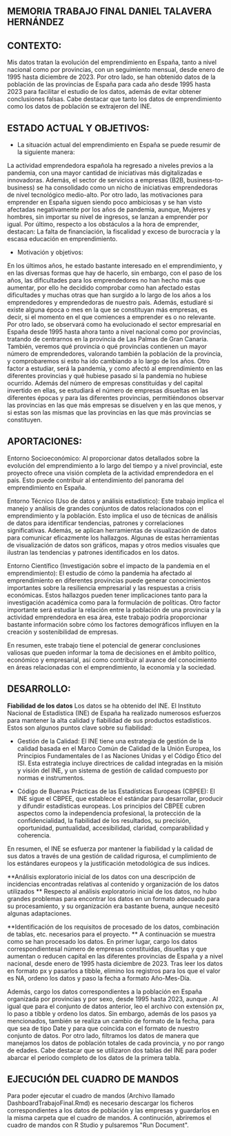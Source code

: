 ## MEMORIA TRABAJO FINAL DANIEL TALAVERA HERNÁNDEZ



## CONTEXTO: 
Mis datos tratan la evolución del emprendimiento en España, tanto a nivel nacional
como por provincias, con un seguimiento mensual, desde enero de 1995 hasta diciembre 
de 2023. Por otro lado, se han obtenido datos de la población de las provincias de 
España para  cada año desde 1995 hasta 2023 para facilitar el estudio de los datos, 
además de evitar obtener conclusiones falsas. Cabe destacar que tanto  los datos 
de emprendimiento como los datos de población se extrajeron del INE.  


## ESTADO ACTUAL Y OBJETIVOS: 
- La situación actual del emprendimiento en España se puede resumir de la siguiente manera:

La actividad emprendedora española ha regresado a niveles previos a la pandemia, 
con una mayor cantidad de iniciativas más digitalizadas e innovadoras. Además, el 
sector de servicios a empresas (B2B, business-to-business) se ha consolidado como 
un nicho de iniciativas emprendedoras de nivel tecnológico medio-alto.
Por otro lado, las motivaciones para emprender en España siguen siendo poco ambiciosas 
y se han visto afectadas negativamente por los años de pandemia, aunque, Mujeres y hombres, 
sin importar su nivel de ingresos, se lanzan a emprender por igual.
Por último, respecto a los obstáculos a la hora de emprender, destacan: La falta 
de financiación, la fiscalidad y exceso de burocracia y la escasa educación en emprendimiento.


- Motivación y objetivos:

En los últimos años, he estado bastante interesado en el emprendimiento, y en las 
diversas formas que hay de hacerlo, sin embargo, con el paso de los años, las 
dificultades para los emprendedores no han hecho más que aumentar, por ello he decidido
comprobar como han afectado estas dificultades y muchas otras que han surgido a 
lo largo de los años a los emprendedores y emprendedoras de nuestro país. Además, 
estudiaré si existe alguna época o mes en la que se constituyan más empresas,
es decir, si el momento en el que comiences a emprender es o no relevante.
Por otro lado, se observará como ha evolucionado el sector empresarial en España
desde 1995 hasta ahora tanto a nivel nacional como por provincias, tratando de 
centrarnos en la provincia de Las Palmas de Gran Canaria. También, veremos qué
provincia o qué provincias contienen un mayor número de emprendedores, valorando
también la población de la provincia, y comprobaremos si esto ha ido cambiando 
a lo largo de los años. Otro factor a estudiar, será la pandemia, y como afectó
al emprendimiento en las diferentes provincias y qué hubiese pasado si la pandemia 
no hubiese ocurrido. Además del número de empresas constituídas y del capital
invertido en ellas, se estudiará el número de empresas disueltas en las diferentes
épocas y para las diferentes provincias, permitiéndonos observar las provincias en 
las que más empresas se disuelven y en las que menos, y si estas son las mismas que 
las provincias en las que más provincias se constituyen.




## APORTACIONES:
Entorno Socioeconómico:
Al proporcionar datos detallados sobre la evolución del emprendimiento a lo largo 
del tiempo y a nivel provincial, este proyecto ofrece una visión completa de la actividad 
emprendedora en el país. Esto puede contribuir al entendimiento del panorama del 
emprendimiento en España.

Entorno Técnico (Uso de datos y análisis estadístico):
Este trabajo implica el manejo y análisis de grandes conjuntos de datos relacionados 
con el emprendimiento y la población. Esto implica el uso de técnicas de análisis 
de datos para identificar tendencias, patrones y correlaciones significativas.
Además, se aplican herramientas de visualización de datos para comunicar eficazmente 
los hallazgos. Algunas de estas herramientas de visualización de datos son
gráficos, mapas y otros medios visuales que ilustran las tendencias y patrones 
identificados en los datos.

Entorno Científico (Investigación sobre el impacto de la pandemia en el emprendimiento):
El estudio de cómo la pandemia ha afectado al emprendimiento en diferentes provincias 
puede generar conocimientos importantes sobre la resiliencia empresarial y las respuestas 
a crisis económicas. Estos hallazgos pueden tener implicaciones tanto para la investigación 
académica como para la formulación de políticas.
Otro factor importante será estudiar la relación entre la población de una provincia 
y la actividad emprendedora en esa área, este trabajo podría proporcionar bastante
información sobre cómo los factores demográficos influyen en la creación y sostenibilidad 
de empresas.

En resumen, este trabajo tiene el potencial de generar conclusiones valiosas que pueden 
informar la toma de decisiones en el ámbito político, económico y empresarial, así 
como contribuir al avance del conocimiento en áreas relacionadas con el emprendimiento, 
la economía y la sociedad.


## DESARROLLO:
**Fiabilidad de los datos**
Los datos se ha obtenido del INE. El Instituto Nacional de Estadística (INE) de 
España ha realizado numerosos esfuerzos para mantener la alta calidad y fiabilidad 
de sus productos estadísticos. Estos son algunos puntos clave sobre su fiabilidad:

- Gestión de la Calidad: El INE tiene una estrategia de gestión de la calidad basada 
en el Marco Común de Calidad de la Unión Europea, los Principios Fundamentales de l
as Naciones Unidas y el Código Ético del ISI. Esta estrategia incluye directrices 
de calidad integradas en la misión y visión del INE, y un sistema de gestión de 
calidad compuesto por normas e instrumentos.

- Código de Buenas Prácticas de las Estadísticas Europeas (CBPEE): El INE sigue el 
CBPEE, que establece el estándar para desarrollar, producir y difundir estadísticas 
europeas. Los principios del CBPEE cubren aspectos como la independencia profesional, 
la protección de la confidencialidad, la fiabilidad de los resultados, su precisión, 
oportunidad, puntualidad, accesibilidad, claridad, comparabilidad y coherencia.

En resumen, el INE se esfuerza por mantener la fiabilidad y la calidad de sus datos 
a través de una gestión de calidad rigurosa, el cumplimiento de los estándares europeos 
y la justificación metodológica de sus índices.

**Análisis exploratorio inicial  de los datos con una descripción de incidencias encontradas relativas al contenido y organización de los datos utilizados **
Respecto al análisis exploratorio inicial de los datos, no hubo grandes problemas
para encontrar los datos en un formato adecuado para su procesamiento, y su organización
era bastante buena, aunque necesitó algunas adaptaciones.

**Identificación de los requisitos de procesado de los datos, combinación de tablas, etc. necesarios para el proyecto. **
A continuación se muestra como se han procesado los datos. En primer lugar, cargo 
los datos correspondientesal número de empresas constituidas, disueltas y que 
aumentan o reducen capital en las diferentes provincias de España y a nivel nacional,
desde enero de 1995 hasta diciembre de 2023. Tras leer los datos en formato px y 
pasarlos a tibble, elimino los registros para los que el valor es NA, ordeno los 
datos y paso la fecha a formato Año-Mes-Día.

Además, cargo los datos correspondientes a la población en España organizada por 
provincias y por sexo, desde 1995 hasta 2023, aunque . Al igual que para el conjunto 
de datos anterior, leo el archivo con extensión px, lo paso a tibble y ordeno los datos. 
Sin embargo, además de los pasos ya mencionados, también se realiza un cambio de 
formato de la fecha, para que sea de tipo Date y para que coincida con el formato de 
nuestro  conjunto de datos. Por otro lado, filtramos los datos de manera que manejamos 
los datos de población totales de cada provincia, y no por rango de edades. Cabe
destacar que se utilizaron dos tablas del INE para poder abarcar el periodo completo
de los datos de la primera tabla.



## EJECUCIÓN DEL CUADRO DE MANDOS
Para poder ejecutar el cuadro de mandos (Archivo llamado DashboardTrabajoFinal.Rmd) es necesario descargar los ficheros correspondientes
a los datos de población y las empresas y guardarlos en la misma carpeta que el cuadro de mandos. A continución, abriremos el cuadro de mandos con R Studio
y pulsaremos "Run Document". 
